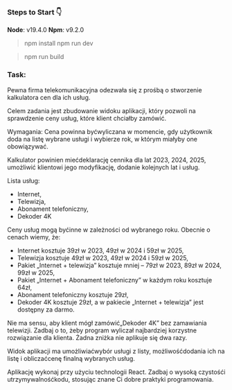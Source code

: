 ### Steps to Start 👇

**Node**: v19.4.0
**Npm**: v9.2.0

> npm install
> npm run dev

> npm run build

### Task:

Pewna firma telekomunikacyjna odezwała się z prośbą o stworzenie kalkulatora cen dla
ich usług.

Celem zadania jest zbudowanie widoku aplikacji, który pozwoli na sprawdzenie ceny
usług, które klient chciałby zamówić.

Wymagania:
Cena powinna byćwyliczana w momencie, gdy użytkownik doda na listę wybrane usługi
i wybierze rok, w którym miałyby one obowiązywać.

Kalkulator powinien miećdeklarację cennika dla lat 2023, 2024, 2025, umożliwić
klientowi jego modyfikację, dodanie kolejnych lat i usług.

Lista usług:
* Internet,
* Telewizja,
* Abonament telefoniczny,
* Dekoder 4K

Ceny usług mogą byćinne w zależności od wybranego roku. Obecnie o cenach
wiemy, że:

* Internet kosztuje 39zł w 2023, 49zł w 2024 i 59zł w 2025,
* Telewizja kosztuje 49zł w 2023, 49zł w 2024 i 59zł w 2025,
* Pakiet „Internet + telewizja” kosztuje mniej – 79zł w 2023, 89zł w 2024, 99zł w
2025,
* Pakiet „Internet + Abonament telefoniczny” w każdym roku kosztuje 64zł,
* Abonament telefoniczny kosztuje 29zł,
* Dekoder 4K kosztuje 29zł, a w pakiecie „Internet + telewizja” jest dostępny za
darmo.

Nie ma sensu, aby klient mógł zamówić„Dekoder 4K” bez zamawiania telewizji.
Zadbaj o to, żeby program wyliczał najbardziej korzystne rozwiązanie dla klienta.
Żadna zniżka nie aplikuje się dwa razy.

Widok aplikacji ma umożliwiaćwybór usługi z listy, możliwośćdodania ich na
listę i obliczaćcenę finalną wybranych usług.

Aplikację wykonaj przy użyciu technologii React. Zadbaj o wysoką czystośći
utrzymywalnośćkodu, stosując znane Ci dobre praktyki programowania.
